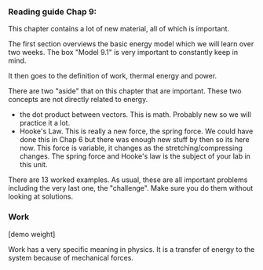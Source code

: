 ### Reading guide Chap 9: 

This chapter contains a lot of new material, all of which is important. 

The first section overviews the basic energy model which we will learn over two weeks. The box "Model 9.1" is very important to constantly keep in mind. 

It then goes to the definition of work, thermal energy and power. 

There are two "aside" that on this chapter that are important. These two concepts are not directly related to energy. 

* the dot product between vectors. This is math. Probably new so we will practice it a lot. 
* Hooke's Law. This is really a new force, the spring force. We could have done this in Chap 6 but there was enough new stuff by then so its here now. This force is variable, it changes as the stretching/compressing changes. The spring force and Hooke's law is the subject of your lab in this unit.  

There are 13 worked examples. As usual, these are all important problems including the very last one, the "challenge". Make sure you do them without looking at solutions. 

### Work

[demo weight]

<lrndesign-sidenote label="Instructor Note" icon="bookmark" bg-color="#c2e5f2">
Work has a very specific meaning in physics. It is a transfer of energy to the system because of mechanical forces. 
</lrndesign-sidenote>
